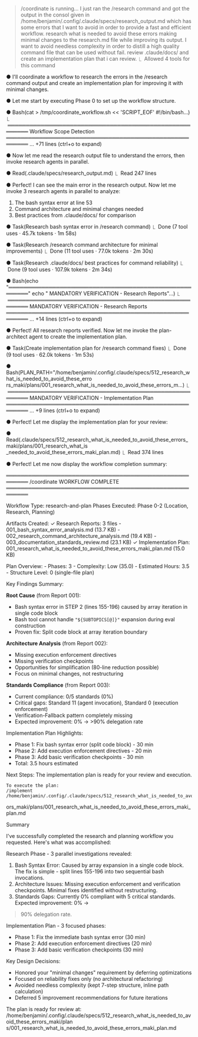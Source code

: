 > /coordinate is running… I just ran the /research command and got the output in the consol given in 
/home/benjamin/.config/.claude/specs/research_output.md which has some errors that I want to avoid in 
order to provide a fast and efficient workflow. research what is needed to avoid these errors making 
minimal changes to the research.md file while improving its output. I want to avoid needless 
complexity in order to distill a high quality command file that can be used without fail. review 
.claude/docs/ and create an implementation plan that i can review. 
  ⎿  Allowed 4 tools for this command

● I'll coordinate a workflow to research the errors in the /research command output and create an
  implementation plan for improving it with minimal changes.

● Let me start by executing Phase 0 to set up the workflow structure.

● Bash(cat > /tmp/coordinate_workflow.sh << 'SCRIPT_EOF'
      #!/bin/bash…)
  ⎿  ════════════════════════════════════════════════════════
     Workflow Scope Detection
     ════════════════════════════════════════════════════════
     … +71 lines (ctrl+o to expand)

● Now let me read the research output file to understand the errors, then invoke research agents
  in parallel.

● Read(.claude/specs/research_output.md)
  ⎿  Read 247 lines

● Perfect! I can see the main error in the research output. Now let me invoke 3 research agents in
   parallel to analyze:
  1. The bash syntax error at line 53
  2. Command architecture and minimal changes needed
  3. Best practices from .claude/docs/ for comparison

● Task(Research bash syntax error in /research command)
  ⎿  Done (7 tool uses · 45.7k tokens · 1m 58s)                                                  

● Task(Research /research command architecture for minimal improvements)
  ⎿  Done (11 tool uses · 77.0k tokens · 2m 30s)                                                 

● Task(Research .claude/docs/ best practices for command reliability)
  ⎿  Done (9 tool uses · 107.9k tokens · 2m 34s)                                                 

● Bash(echo "════════════════════════════════════════════════════════"
      echo "  MANDATORY VERIFICATION - Research Reports"…)
  ⎿  ════════════════════════════════════════════════════════
       MANDATORY VERIFICATION - Research Reports
     ════════════════════════════════════════════════════════
     … +14 lines (ctrl+o to expand)

● Perfect! All research reports verified. Now let me invoke the plan-architect agent to create the
   implementation plan.

● Task(Create implementation plan for /research command fixes)
  ⎿  Done (9 tool uses · 62.0k tokens · 1m 53s)                                                  

● Bash(PLAN_PATH="/home/benjamin/.config/.claude/specs/512_research_what_is_needed_to_avoid_these_erro
      rs_maki/plans/001_research_what_is_needed_to_avoid_these_errors_m…)
  ⎿  ════════════════════════════════════════════════════════
       MANDATORY VERIFICATION - Implementation Plan
     ════════════════════════════════════════════════════════
     … +9 lines (ctrl+o to expand)

● Perfect! Let me display the implementation plan for your review:

● Read(.claude/specs/512_research_what_is_needed_to_avoid_these_errors_maki/plans/001_research_what_is
      _needed_to_avoid_these_errors_maki_plan.md)
  ⎿  Read 374 lines

● Perfect! Let me now display the workflow completion summary:

  ════════════════════════════════════════════════════════
           /coordinate WORKFLOW COMPLETE
  ════════════════════════════════════════════════════════

  Workflow Type: research-and-plan
  Phases Executed: Phase 0-2 (Location, Research, Planning)

  Artifacts Created:
    ✓ Research Reports: 3 files
        - 001_bash_syntax_error_analysis.md (13.7 KB)
        - 002_research_command_architecture_analysis.md (19.4 KB)
        - 003_documentation_standards_review.md (23.1 KB)
    ✓ Implementation Plan: 001_research_what_is_needed_to_avoid_these_errors_maki_plan.md (15.0 
  KB)

  Plan Overview:
    - Phases: 3
    - Complexity: Low (35.0)
    - Estimated Hours: 3.5
    - Structure Level: 0 (single-file plan)

  Key Findings Summary:

  **Root Cause** (from Report 001):
  - Bash syntax error in STEP 2 (lines 155-196) caused by array iteration in single code block
  - Bash tool cannot handle `"${SUBTOPICS[@]}"` expansion during eval construction
  - Proven fix: Split code block at array iteration boundary

  **Architecture Analysis** (from Report 002):
  - Missing execution enforcement directives
  - Missing verification checkpoints
  - Opportunities for simplification (80-line reduction possible)
  - Focus on minimal changes, not restructuring

  **Standards Compliance** (from Report 003):
  - Current compliance: 0/5 standards (0%)
  - Critical gaps: Standard 11 (agent invocation), Standard 0 (execution enforcement)
  - Verification-Fallback pattern completely missing
  - Expected improvement: 0% → >90% delegation rate

  Implementation Plan Highlights:
  - Phase 1: Fix bash syntax error (split code block) - 30 min
  - Phase 2: Add execution enforcement directives - 20 min
  - Phase 3: Add basic verification checkpoints - 30 min
  - Total: 3.5 hours estimated

  Next Steps:
    The implementation plan is ready for your review and execution.

    To execute the plan:
    /implement /home/benjamin/.config/.claude/specs/512_research_what_is_needed_to_avoid_these_err
  ors_maki/plans/001_research_what_is_needed_to_avoid_these_errors_maki_plan.md

  Summary

  I've successfully completed the research and planning workflow you requested. Here's what was
  accomplished:

  Research Phase - 3 parallel investigations revealed:
  1. Bash Syntax Error: Caused by array expansion in a single code block. The fix is simple -
  split lines 155-196 into two sequential bash invocations.
  2. Architecture Issues: Missing execution enforcement and verification checkpoints. Minimal
  fixes identified without restructuring.
  3. Standards Gaps: Currently 0% compliant with 5 critical standards. Expected improvement: 0% →
  >90% delegation rate.

  Implementation Plan - 3 focused phases:
  - Phase 1: Fix the immediate bash syntax error (30 min)
  - Phase 2: Add execution enforcement directives (20 min)
  - Phase 3: Add basic verification checkpoints (30 min)

  Key Design Decisions:
  - Honored your "minimal changes" requirement by deferring optimizations
  - Focused on reliability fixes only (no architectural refactoring)
  - Avoided needless complexity (kept 7-step structure, inline path calculation)
  - Deferred 5 improvement recommendations for future iterations

  The plan is ready for review at:
  /home/benjamin/.config/.claude/specs/512_research_what_is_needed_to_avoid_these_errors_maki/plan
  s/001_research_what_is_needed_to_avoid_these_errors_maki_plan.md

